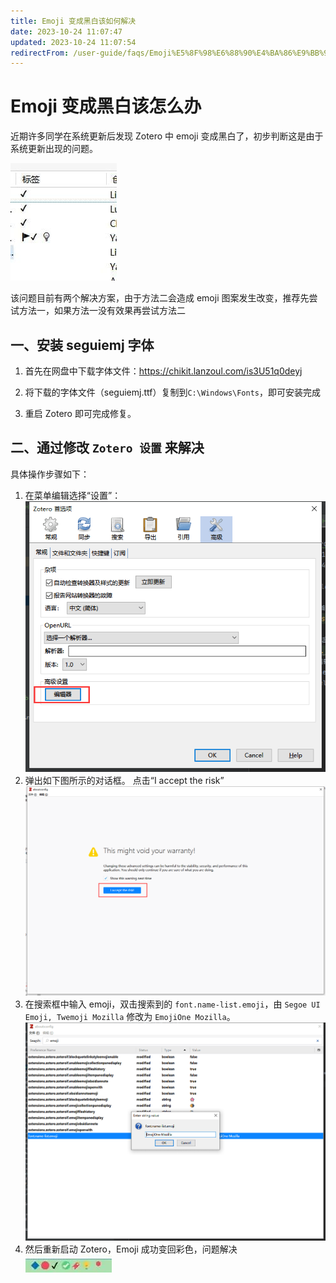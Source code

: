 ```yaml
---
title: Emoji 变成黑白该如何解决
date: 2023-10-24 11:07:47
updated: 2023-10-24 11:07:54
redirectFrom: /user-guide/faqs/Emoji%E5%8F%98%E6%88%90%E4%BA%86%E9%BB%91%E7%99%BD%E8%AF%A5%E5%A6%82%E4%BD%95%E8%A7%A3%E5%86%B3.html
---
```


# Emoji 变成黑白该怎么办

近期许多同学在系统更新后发现 Zotero 中 emoji 变成黑白了，初步判断这是由于系统更新出现的问题。

![emoji变成黑白](../../assets/images/image-emoji变成黑白.jpg)

该问题目前有两个解决方案，由于方法二会造成 emoji 图案发生改变，推荐先尝试方法一，如果方法一没有效果再尝试方法二

## 一、安装 seguiemj 字体

1. 首先在网盘中下载字体文件：<https://chikit.lanzoul.com/is3U51q0deyj>

2. 将下载的字体文件（seguiemj.ttf）复制到`C:\Windows\Fonts`，即可安装完成

3. 重启 Zotero 即可完成修复。

## 二、通过修改 `Zotero 设置` 来解决

具体操作步骤如下：

1. 在菜单编辑选择“设置”：
   ![编辑器](../../assets/images/image-zotero-编辑器.png)
2. 弹出如下图所示的对话框。
   点击“I accept the risk”
   ![同意承担风险](../../assets/images/image-zotero-我同意承担风险.png)
3. 在搜索框中输入 emoji，双击搜索到的 `font.name-list.emoji`，由 `Segoe UI Emoji, Twemoji Mozilla` 修改为 `EmojiOne Mozilla`。
   ![修改为"EmojiOne Mozilla"](../../assets/images/image-zotero-修改font.name-list.emoji.png)
4. 然后重新启动 Zotero，Emoji 成功变回彩色，问题解决
   ![emoji由黑白变成彩色](../../assets/images/image-emoji由黑白变成彩色.jpg)
